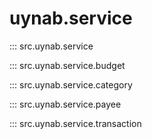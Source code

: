 # uynab.service

::: src.uynab.service

::: src.uynab.service.budget

::: src.uynab.service.category

::: src.uynab.service.payee

::: src.uynab.service.transaction
